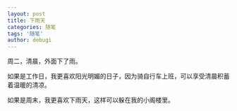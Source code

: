 ```yaml
---
layout: post
title: 下雨天
categories: 随笔
tags: '随笔'
author: debugi
---
```


周二，清晨，外面下了雨。  

如果是工作日，我更喜欢阳光明媚的日子，因为骑自行车上班，可以享受清晨积蓄着温暖的清凉。  

如果是周末，我更喜欢下雨天，这样可以躲在我的小阁楼里。
